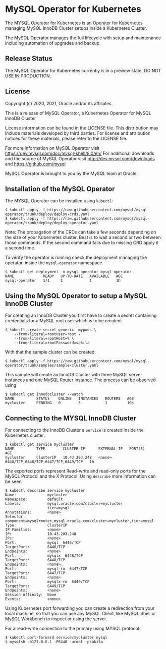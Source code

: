 MySQL Operator for Kubernetes
=============================

The MYSQL Operator for Kubernetes is an Operator for Kubernetes managing
MySQL InnoDB Cluster setups inside a Kubernetes Cluster.

The MySQL Operator manages the full lifecycle with setup and maintenance
including automation of upgrades and backup.

Release Status
--------------
The MySQL Operator for Kubernetes currently is in a preview state.
DO NOT USE IN PRODUCTION.

License
------
Copyright (c) 2020, 2021, Oracle and/or its affiliates.

This is a release of MySQL Operator, a Kubernetes Operator for MySQL InnoDB Cluster

License information can be found in the LICENSE file.
This distribution may include materials developed by third parties. For license
and attribution notices for these materials, please refer to the LICENSE file.

For more information on MySQL Operator visit https://dev.mysql.com/doc/mysql-shell/8.0/en/
For additional downloads and the source of MySQL Operator visit http://dev.mysql.com/downloads
and https://github.com/mysql

MySQL Operator is brought to you by the MySQL team at Oracle.

Installation of the MySQL Operator
----------------------------------

The MYSQL Operator can be installed using `kubectl`:

    $ kubectl apply -f https://raw.githubusercontent.com/mysql/mysql-operator/trunk/deploy/deploy-crds.yaml
    $ kubectl apply -f https://raw.githubusercontent.com/mysql/mysql-operator/trunk/deploy/deploy-operator.yaml

Note: The propagation of the CRDs can take a few seconds depending on the size
of your Kubernetes cluster. Best is to wait a second or two between those
commands. If the second command fails due to missing CRD apply it a second
time.

To verify the operator is running check the deployment managing the 
operator, inside the `mysql-operator` namespace.

    $ kubectl get deployment -n mysql-operator mysql-operator
    NAME             READY   UP-TO-DATE   AVAILABLE   AGE
    mysql-operator   1/1     1            1           1h

Using the MySQL Operator to setup a MySQL InnoDB Cluster
-------------------------------------------------------

For creating an InnoDB Cluster you first have to create a secret containing
credentials for a MySQL root user which is to be created:

    $ kubectl create secret generic  mypwds \
        --from-literal=rootUser=root \
        --from-literal=rootHost=% \
        --from-literal=rootPassword=sakila

With that the sample cluster can be created:

    $ kubectl apply -f https://raw.githubusercontent.com/mysql/mysql-operator/trunk/samples/sample-cluster.yaml

This sample will create an InnoDB Cluster with three MySQL server instances
and one MySQL Router instance. The process can be observed using

    $ kubectl get innodbcluster --watch
    NAME          STATUS    ONLINE   INSTANCES   ROUTERS   AGE
    mycluster     PENDING   0        3           1         10s


Connecting to the MYSQL InnoDB Cluster
-------------------------------------

For connecting to the InnoDB Cluster a `Service` is created inside the 
Kubernetes cluster.

    $ kubectl get service mycluster
    NAME          TYPE        CLUSTER-IP      EXTERNAL-IP   PORT(S)                               AGE
    mycluster     ClusterIP   10.43.203.248   <none>        6446/TCP,6448/TCP,6447/TCP,6449/TCP   1h

The exported ports represent Read-write and read-only ports for the
MySQL Protocol and the X Protocol. Using `describe` more information can be seen

    $ kubectl describe service mycluster
    Name:              mycluster
    Namespace:         default
    Labels:            mysql.oracle.com/cluster=mycluster
                       tier=mysql
    Annotations:       <none>
    Selector:          component=mysqlrouter,mysql.oracle.com/cluster=mycluster,tier=mysql
    Type:              ClusterIP
    IP Families:       <none>
    IP:                10.43.203.248
    IPs:               <none>
    Port:              mysql  6446/TCP
    TargetPort:        6446/TCP
    Endpoints:         <none>
    Port:              mysqlx  6448/TCP
    TargetPort:        6448/TCP
    Endpoints:         <none>
    Port:              mysql-ro  6447/TCP
    TargetPort:        6447/TCP
    Endpoints:         <none>
    Port:              mysqlx-ro  6449/TCP
    TargetPort:        6449/TCP
    Endpoints:         <none>
    Session Affinity:  None
    Events:            <none>

Using Kubernetes port forwarding you can create a redirection from your local
machine, so that you can use any MySQL Client, like MySQL Shell or MySQL
Workbench to inspect or using the server.

For a read-write connection to the primary using MYSQL protocol:

    $ kubectl port-forward service/mycluster mysql
    $ mysqlsh -h127.0.0.1 -P6446 -uroot -psakila

